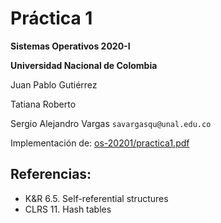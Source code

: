 # Práctica 1

**Sistemas Operativos 2020-I**

**Universidad Nacional de Colombia**

Juan Pablo Gutiérrez

Tatiana Roberto

Sergio Alejandro Vargas
`savargasqu@unal.edu.co`


Implementación de:
[os-20201/practica1.pdf](https://github.com/capedrazab/os-20201/blob/master/practica1.pdf)


## Referencias:
 * K&R 6.5. Self-referential structures
 * CLRS 11. Hash tables
 
